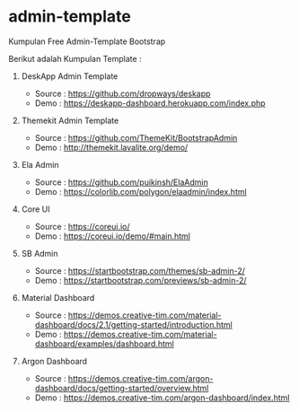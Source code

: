 # admin-template
Kumpulan Free Admin-Template Bootstrap

Berikut adalah Kumpulan Template : 
1. DeskApp Admin Template
    - Source : https://github.com/dropways/deskapp
    - Demo : https://deskapp-dashboard.herokuapp.com/index.php
   
2. Themekit Admin Template
    - Source : https://github.com/ThemeKit/BootstrapAdmin
    - Demo : http://themekit.lavalite.org/demo/

3. Ela Admin
    - Source : https://github.com/puikinsh/ElaAdmin
    - Demo : https://colorlib.com/polygon/elaadmin/index.html

4. Core UI
    - Source : https://coreui.io/
    - Demo : https://coreui.io/demo/#main.html

5. SB Admin
    - Source : https://startbootstrap.com/themes/sb-admin-2/
    - Demo : https://startbootstrap.com/previews/sb-admin-2/

6. Material Dashboard 
    - Source : https://demos.creative-tim.com/material-dashboard/docs/2.1/getting-started/introduction.html
    - Demo : https://demos.creative-tim.com/material-dashboard/examples/dashboard.html

7. Argon Dashboard
    - Source : https://demos.creative-tim.com/argon-dashboard/docs/getting-started/overview.html
    - Demo : https://demos.creative-tim.com/argon-dashboard/index.html
